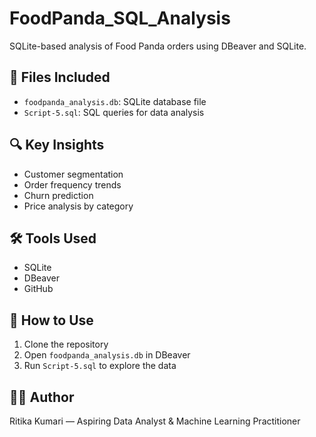 # FoodPanda_SQL_Analysis
SQLite-based analysis of Food Panda orders using DBeaver and SQLite.

## 📁 Files Included
- `foodpanda_analysis.db`: SQLite database file
- `Script-5.sql`: SQL queries for data analysis

## 🔍 Key Insights
- Customer segmentation
- Order frequency trends
- Churn prediction
- Price analysis by category

## 🛠 Tools Used
- SQLite
- DBeaver
- GitHub

## 🚀 How to Use
1. Clone the repository
2. Open `foodpanda_analysis.db` in DBeaver
3. Run `Script-5.sql` to explore the data

## 👩‍💻 Author
Ritika Kumari — Aspiring Data Analyst & Machine Learning Practitioner
